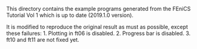 This directory contains the example programs generated from the FEniCS Tutorial Vol 1 which is up to date (2019.1.0 version).

It is modified to reproduce the original result as must as possible, except these failures:
    1. Plotting in ft06 is disabled.
    2. Progress bar is disabled.
    3. ft10 and ft11 are not fixed yet.
